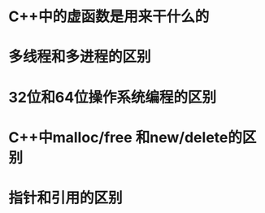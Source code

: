 
# C++中的虚函数是用来干什么的


# 多线程和多进程的区别


# 32位和64位操作系统编程的区别



# C++中malloc/free 和new/delete的区别


# 指针和引用的区别



